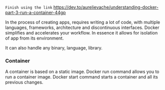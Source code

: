 `Finish using the link`
https://dev.to/aurelievache/understanding-docker-part-3-run-a-container-44gp

In the process of creating apps, requires writing a lot of code, with multiple languages, frameworks, architecture and discontinuous interfaces. Docker simplifies and accelerates your workflow. In essence it allows for isolation of app from its environment. 

It can also handle any binary, language, library.


### Container

A container is based on a static image. Docker run command allows you to run a container image. Docker start command starts a container and all its previous changes.
